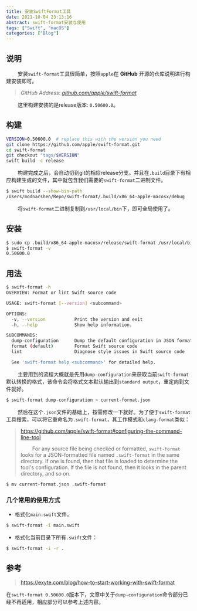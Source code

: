 ```yaml
---
title: 安装SwiftFormat工具
date: 2021-10-04 23:13:16
abstract: swift-format安装与使用
tags: ["Swift", "macOS"]
categories: ["Blog"]
---
```


## 说明

&#160; &#160; &#160; &#160; 安装`swift-format`工具很简单，按照`apple`在 **GitHub** 开源的仓库说明进行构建安装即可。

> _GitHub Address_: [_github.com/apple/swift-format_](https://github.com/apple/swift-format)

&#160; &#160; &#160; &#160; 这里构建安装的是release版本: `0.50600.0`。

## 构建

```bash
VERSION=0.50600.0  # replace this with the version you need
git clone https://github.com/apple/swift-format.git
cd swift-format
git checkout "tags/$VERSION"
swift build -c release
```

&#160; &#160; &#160; &#160; 构建完成之后，会自动切到git的相应release分支。并且在`.build`目录下有相应构建生成的文件，其中就包含我们需要的`swift-format`二进制文件。

```bash
$ swift build --show-bin-path
/Users/modnarshen/Repo/swift-format/.build/x86_64-apple-macosx/debug
```

&#160; &#160; &#160; &#160; 将`swift-format`二进制复制到`/usr/local/bin`下，即可全局使用了。

## 安装

```bash
$ sudo cp .build/x86_64-apple-macosx/release/swift-format /usr/local/bin/
$ swift-format -v
0.50600.0
```

## 用法

```bash
$ swift-format -h
OVERVIEW: Format or lint Swift source code

USAGE: swift-format [--version] <subcommand>

OPTIONS:
  -v, --version           Print the version and exit
  -h, --help              Show help information.

SUBCOMMANDS:
  dump-configuration      Dump the default configuration in JSON format to standard output
  format (default)        Format Swift source code
  lint                    Diagnose style issues in Swift source code

  See 'swift-format help <subcommand>' for detailed help.
```

&#160; &#160; &#160; &#160; 主要用到的流程大概就是先用`dump-configuration`来获取当前`swift-format`默认转换的格式，该命令会将格式文本默认输出到`standard output`，重定向到文件就好。

```bash
$ swift-format dump-configuration > current-format.json
```

&#160; &#160; &#160; &#160; 然后在这个`.json`文件的基础上，按需修改一下就好。为了便于`swift-format`工具搜索，可以将它重命名为`.swift-format`，其工作模式和`clang-format`类似：

> https://github.com/apple/swift-format#configuring-the-command-line-tool
> 
> &#160; &#160; &#160; &#160; For any source file being checked or formatted, `swift-format` looks for a JSON-formatted file named `.swift-format` in the same directory. If one is found, then that file is loaded to determine the tool's configuration. If the file is not found, then it looks in the parent directory, and so on.

```bash
$ mv current-format.json .swift-format
```

### 几个常用的使用方式

- 格式化`main.swift`文件。

```bash
$ swift-format -i main.swift
```

- 格式化当前目录下所有`.swift`文件：

```bash
$ swift-format -i -r .
```

## 参考

> https://exyte.com/blog/how-to-start-working-with-swift-format

在`swift-format 0.50600.0`版本下，文章中关于`dump-configuration`命令部分已经不再适用，相应部分可以参考上述内容。
